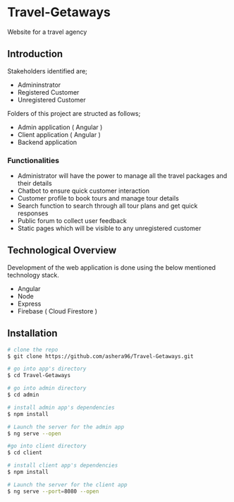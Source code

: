 # Travel-Getaways

Website for a travel agency

## Introduction

Stakeholders identified are;

- Admininstrator
- Registered Customer
- Unregistered Customer

Folders of this project are structed as follows;

- Admin application ( Angular )
- Client application ( Angular )
- Backend application

### Functionalities

- Administrator will have the power to manage all the travel packages and their details
- Chatbot to ensure quick customer interaction
- Customer profile to book tours and manage tour details
- Search function to search through all tour plans and get quick responses
- Public forum to collect user feedback
- Static pages which will be visible to any unregistered customer

## Technological Overview

Development of the web application is done using the below mentioned technology stack.

- Angular
- Node
- Express
- Firebase ( Cloud Firestore )

## Installation

```bash
# clone the repo
$ git clone https://github.com/ashera96/Travel-Getaways.git

# go into app's directory
$ cd Travel-Getaways

# go into admin directory
$ cd admin

# install admin app's dependencies
$ npm install

# Launch the server for the admin app
$ ng serve --open

#go into client directory
$ cd client

# install client app's dependencies
$ npm install

# Launch the server for the client app
$ ng serve --port=8080 --open
```
